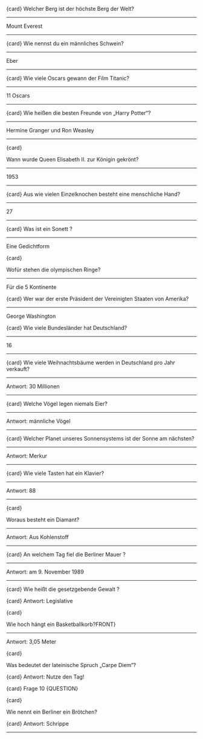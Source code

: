 {card}
Welcher Berg ist der höchste Berg der Welt?

----

Mount Everest

----


{card}
 Wie nennst du ein männliches Schwein?

----

Eber

----

{card}
Wie viele Oscars gewann der Film Titanic?

----

11 Oscars

----

{card}
Wie heißen die besten Freunde von „Harry Potter“?

----
Hermine Granger und Ron Weasley

----
{card}

Wann wurde Queen Elisabeth II. zur Königin gekrönt?

----
1953

----

{card}
Aus wie vielen Einzelknochen besteht eine menschliche Hand?

----

27

----

{card}
 Was ist ein Sonett ?
 
----
Eine Gedichtform

{card}

Wofür stehen die olympischen Ringe?

----
Für die 5 Kontinente

{card}
Wer war der erste Präsident der Vereinigten Staaten von Amerika?

----
George Washington

{card}
Wie viele Bundesländer hat Deutschland?

----

16

----

{card}
Wie viele Weihnachtsbäume werden in Deutschland pro Jahr verkauft? 

----

Antwort: 30 Millionen

----

{card}
Welche Vögel legen niemals Eier? 


----

Antwort: männliche Vögel


----

{card}
Welcher Planet unseres Sonnensystems ist der Sonne am nächsten? 


----

Antwort: Merkur

----

{card}
Wie viele Tasten hat ein Klavier? 

----

Antwort: 88

----

{card}

Woraus besteht ein Diamant? 


----

Antwort: Aus Kohlenstoff

----


{card}
An welchem Tag fiel die Berliner Mauer ? 

----

Antwort: am 9. November 1989

----

{card}
Wie heißt die gesetzgebende Gewalt ? 

{card}
Antwort: Legislative

{card}

Wie hoch hängt ein Basketballkorb?FRONT}

----

Antwort: 3,05 Meter

{card}

Was bedeutet der lateinische Spruch „Carpe Diem“? 

{card}
Antwort: Nutze den Tag!

{card}
 Frage 10 {QUESTION}

{card}

Wie nennt ein Berliner ein Brötchen? 

{card}
Antwort: Schrippe

----
